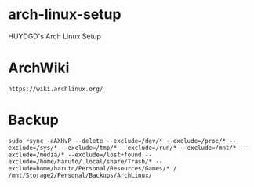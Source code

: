 # arch-linux-setup
HUYDGD's Arch Linux Setup

# ArchWiki
```https://wiki.archlinux.org/```

# Backup
```
sudo rsync -aAXHvP --delete --exclude=/dev/* --exclude=/proc/* --exclude=/sys/* --exclude=/tmp/* --exclude=/run/* --exclude=/mnt/* --exclude=/media/* --exclude=/lost+found --exclude=/home/haruto/.local/share/Trash/* --exclude=home/haruto/Personal/Resources/Games/* / /mnt/Storage2/Personal/Backups/ArchLinux/
```
